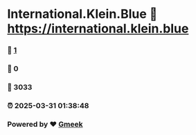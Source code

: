 # International.Klein.Blue :link: https://international.klein.blue 
### :page_facing_up: [1](https://international.klein.blue/tag.html) 
### :speech_balloon: 0 
### :hibiscus: 3033 
### :alarm_clock: 2025-03-31 01:38:48 
### Powered by :heart: [Gmeek](https://github.com/Meekdai/Gmeek)
